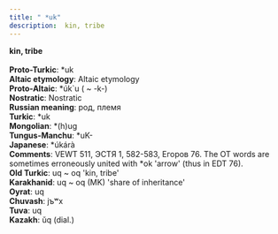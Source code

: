 ```yaml
---
title: " *uk"
description:  kin, tribe
---
```

<p data-pagefind-weight="0.5">
<strong> kin, tribe</strong><br><br>
<strong>Proto-Turkic</strong>:  *uk<br>
<strong>Altaic etymology</strong>:  Altaic etymology<br>
<strong> Proto-Altaic</strong>:  *úk`u ( ~ -k-)<br>
<strong>Nostratic</strong>:  Nostratic<br>
<strong>Russian meaning</strong>:  род, племя<br>
<strong>Turkic</strong>:  *uk<br>
<strong>Mongolian</strong>:  *(h)ug<br>
<strong>Tungus-Manchu</strong>:  *uK-<br>
<strong>Japanese</strong>:  *úkárà<br>
<strong>Comments</strong>:  VEWT 511, ЭСТЯ 1, 582-583, Егоров 76. The OT words are sometimes erroneously united with *ok 'arrow' (thus in EDT 76).<br>
<strong>Old Turkic</strong>:  uq ~ oq 'kin, tribe'<br>
<strong>Karakhanid</strong>:  uq ~ oq (MK) 'share of inheritance'<br>
<strong>Oyrat</strong>:  uq<br>
<strong>Chuvash</strong>:  jъʷx<br>
<strong>Tuva</strong>:  uq<br>
<strong>Kazakh</strong>:  ŭq (dial.)<br>

</p>
